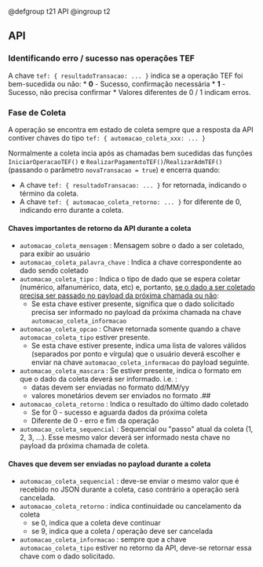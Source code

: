 @defgroup t21 API
@ingroup t2

## API

### Identificando erro / sucesso nas operações TEF

A chave `tef: { resultadoTransacao: ... }` indica se a operação TEF foi bem-sucedida ou não:
    * **0** - Sucesso, confirmação necessária
    * **1** - Sucesso, não precisa confirmar
    * Valores diferentes de 0 / 1 indicam erros.

### Fase de Coleta
A operação se encontra em estado de coleta sempre que a resposta da API contiver chaves do tipo `tef: { automacao_coleta_xxx: ... }` 

Normalmente a coleta incia após as chamadas bem sucedidas das funções `IniciarOperacaoTEF()` e `RealizarPagamentoTEF()`/`RealizarAdmTEF()` (passando o parâmetro `novaTransacao = true`) e encerra quando:
* A chave `tef: { resultadoTransacao: ... }` for retornada, indicando o término da coleta.
* A chave `tef: { automacao_coleta_retorno: ... }` for diferente de 0, indicando erro durante a coleta.

#### Chaves importantes de retorno da API durante a coleta
* `automacao_coleta_mensagem` : Mensagem sobre o dado a ser coletado, para exibir ao usuário
* `automacao_coleta_palavra_chave` : Indica a chave correspondente ao dado sendo coletado
* `automacao_coleta_tipo` : Indica o tipo de dado que se espera coletar (numérico, alfanumérico, data, etc) e, portanto, <u>se o dado a ser coletado precisa ser passado no payload da próxima chamada ou não</u>:
    * Se esta chave estiver presente, significa que o dado solicitado precisa ser informado no payload da próxima chamada na chave `automacao_coleta_informacao`
* `automacao_coleta_opcao` : Chave retornada somente quando a chave `automacao_coleta_tipo` estiver presente.
    * Se esta chave estiver presente, indica uma lista de valores válidos (separados por ponto e vírgula) que o usuário deverá escolher e enviar na chave `automacao_coleta_informacao` do payload seguinte.
* `automacao_coleta_mascara` : Se estiver presente, indica o formato em que o dado da coleta deverá ser informado. i.e. :
    * datas devem ser enviadas no formato dd/MM/yy
    * valores monetários devem ser enviados no formato .## 
* `automacao_coleta_retorno` : Indica o resultado do último dado coletado
    * Se for 0 - sucesso e aguarda dados da próxima coleta
    * Diferente de 0 - erro e fim da operação
* `automacao_coleta_sequencial` : Sequencial ou "passo" atual da coleta (1, 2, 3, ...). Esse mesmo valor deverá ser informado nesta chave no payload da próxima chamada de coleta.

#### Chaves que devem ser enviadas no payload durante a coleta
* `automacao_coleta_sequencial` : deve-se enviar o mesmo valor que é recebido no JSON durante a coleta, caso contrário a operação será cancelada.
* `automacao_coleta_retorno` : indica continuidade ou cancelamento da coleta
    * se 0, indica que a coleta deve continuar
    * se 9, indica que a coleta / operação deve ser cancelada
* `automacao_coleta_informacao` : sempre que a chave `automacao_coleta_tipo` estiver no retorno da API, deve-se retornar essa chave com o dado solicitado.